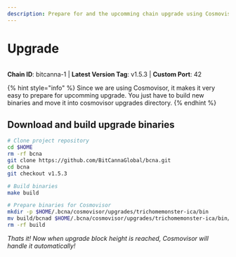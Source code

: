 ```yaml
---
description: Prepare for and the upcomming chain upgrade using Cosmovisor.
---
```


# Upgrade

<figure><img src="https://github.com/takeshi-val/Logo/raw/main/bitcanna.png" alt=""><figcaption></figcaption></figure>

**Chain ID**: bitcanna-1 | **Latest Version Tag**: v1.5.3 | **Custom Port**: 42

{% hint style="info" %}
Since we are using Cosmovisor, it makes it very easy to prepare for upcomming upgrade. You just have to build new binaries and move it into cosmovisor upgrades directory.
{% endhint %}

## Download and build upgrade binaries

```bash
# Clone project repository
cd $HOME
rm -rf bcna
git clone https://github.com/BitCannaGlobal/bcna.git
cd bcna
git checkout v1.5.3

# Build binaries
make build

# Prepare binaries for Cosmovisor
mkdir -p $HOME/.bcna/cosmovisor/upgrades/trichomemonster-ica/bin
mv build/bcnad $HOME/.bcna/cosmovisor/upgrades/trichomemonster-ica/bin/
rm -rf build
```

_Thats it! Now when upgrade block height is reached, Cosmovisor will handle it automatically!_
